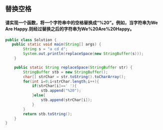 ## 替换空格
#### 请实现一个函数，将一个字符串中的空格替换成“%20”。例如，当字符串为We Are Happy.则经过替换之后的字符串为We%20Are%20Happy。

```java
public class Solution {
   public static void main(String[] args) {
		String s = "a cd d";
		System.out.println(replaceSpace(new StringBuffer(s)));
	}

	public static String replaceSpace(StringBuffer str) {
		StringBuffer stb = new StringBuffer();
		char[] strChar = str.toString().toCharArray();
		for(int i=0;i<strChar.length;i++){
			if(strChar[i]==' '){
				stb.append("%20");
			}else{
				stb.append(strChar[i]);
			}
		}
		return stb.toString();
	}
}
```